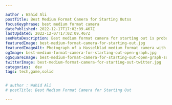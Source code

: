 ```yaml
---

author : Wahid Ali
postTitle: Best Medium Format Camera for Starting Outss
focusKeyphrase: best medium format camera
datePublished: 2022-12-17T17:02:09.467Z
lastUpdated: 2022-12-07T17:02:09.467Z
seoMetaDescription: Best medium format camera for starting out is probably a question at the front of your mind right now! Lets take a look.
featuredImage: best-medium-format-camera-for-starting-out.jpg
featuredImageAlt: Photograph of a Hasselblad medium format camera with the focusing screen exposed
ogImage: best-medium-format-camera-for-starting-out-open-graph.jpg
ogSquareImage: best-medium-format-camera-for-starting-out-open-graph-square.jpg
twitterImage: best-medium-format-camera-for-starting-out-twitter.jpg
categories:  dev
tags: tech,game,solid


# author : Wahid Ali
# postTitle: Best Medium Format Camera for Starting Out

---
```





